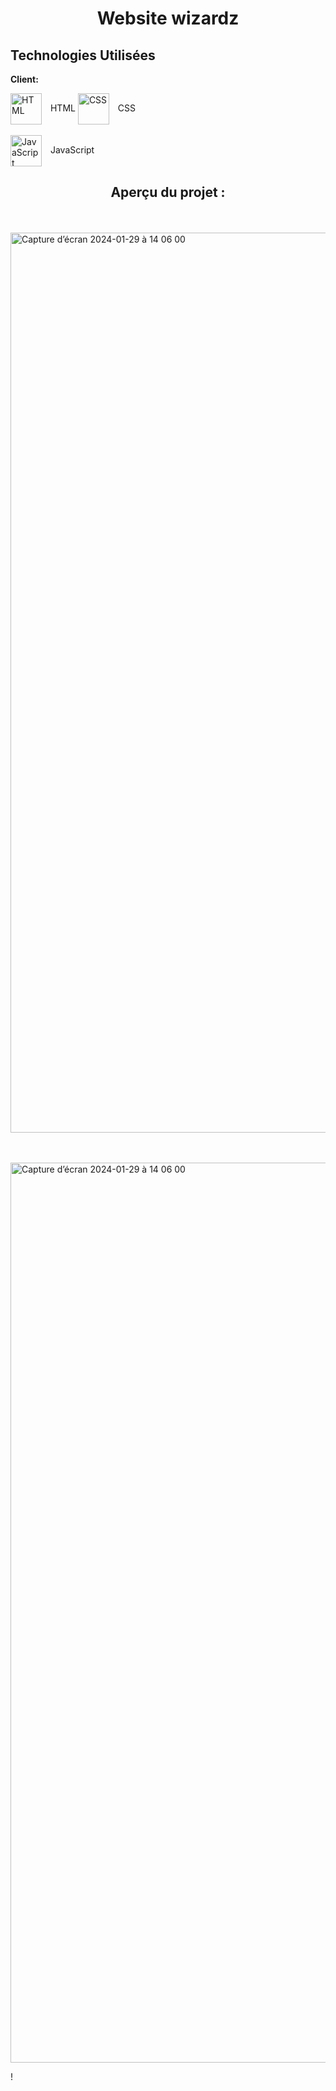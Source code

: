 
# <h1 align="center">Website wizardz</h1>


## Technologies Utilisées

**Client:**  

<img align="center" alt="HTML" width="50px" style="padding-right:10px;" src="https://cdn.jsdelivr.net/gh/devicons/devicon/icons/html5/html5-plain.svg">  HTML</img>
<img align="center" alt="CSS" width="50px" style="padding-right:10px;" src="https://cdn.jsdelivr.net/gh/devicons/devicon/icons/css3/css3-plain.svg">  CSS</img>
<br><br>
<img align="center" alt="JavaScript" width="50px" style="padding-right:10px;" src="https://cdn.jsdelivr.net/gh/devicons/devicon/icons/javascript/javascript-plain.svg">  JavaScript</img>


<h2 align="center">Aperçu du projet :</h2>
<br><br>



<img width="1440" alt="Capture d’écran 2024-01-29 à 14 06 00" src="https://github.com/yoann90/wizardz/assets/135041871/69e1fb60-290a-4674-8e3f-36ffefbdf497">

<br><br>
<img width="1440" alt="Capture d’écran 2024-01-29 à 14 06 00" src="https://github.com/yoann90/zelt.website/assets/135041871/88dc5bff-2bfd-4828-a89a-e89bee30cca5">




!